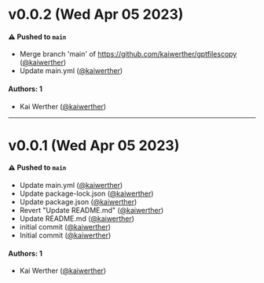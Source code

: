 # v0.0.2 (Wed Apr 05 2023)

#### ⚠️ Pushed to `main`

- Merge branch 'main' of https://github.com/kaiwerther/gptfilescopy ([@kaiwerther](https://github.com/kaiwerther))
- Update main.yml ([@kaiwerther](https://github.com/kaiwerther))

#### Authors: 1

- Kai Werther ([@kaiwerther](https://github.com/kaiwerther))

---

# v0.0.1 (Wed Apr 05 2023)

#### ⚠️ Pushed to `main`

- Update main.yml ([@kaiwerther](https://github.com/kaiwerther))
- Update package-lock.json ([@kaiwerther](https://github.com/kaiwerther))
- Update package.json ([@kaiwerther](https://github.com/kaiwerther))
- Revert "Update README.md" ([@kaiwerther](https://github.com/kaiwerther))
- Update README.md ([@kaiwerther](https://github.com/kaiwerther))
- initial commit ([@kaiwerther](https://github.com/kaiwerther))
- Initial commit ([@kaiwerther](https://github.com/kaiwerther))

#### Authors: 1

- Kai Werther ([@kaiwerther](https://github.com/kaiwerther))
